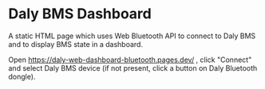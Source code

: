 # Daly BMS Dashboard

A static HTML page which uses Web Bluetooth API to connect to Daly BMS and to display BMS state in a dashboard.

Open https://daly-web-dashboard-bluetooth.pages.dev/ , click "Connect" and select Daly BMS device (if not present, click a button on Daly Bluetooth dongle).
